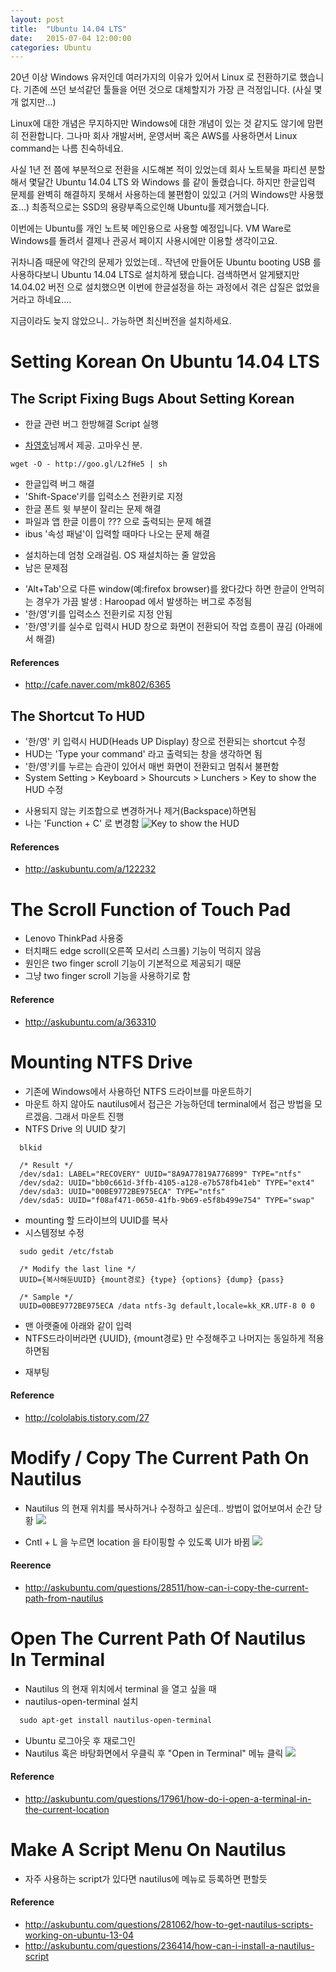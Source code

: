 ```yaml
---
layout: post
title:  "Ubuntu 14.04 LTS"
date:   2015-07-04 12:00:00
categories: Ubuntu
---
```

20년 이상 Windows 유저인데 여러가지의 이유가 있어서 Linux 로 전환하기로 했습니다.
기존에 쓰던 보석같던 툴들을 어떤 것으로 대체할지가 가장 큰 걱정입니다. (사실 몇개 없지만...)

Linux에 대한 개념은 무지하지만 Windows에 대한 개념이 있는 것 같지도 않기에 맘편히 전환합니다.
그나마 회사 개발서버, 운영서버 혹은 AWS를 사용하면서 Linux command는 나름 친숙하네요.

사실 1년 전 쯤에 부분적으로 전환을 시도해본 적이 있었는데
회사 노트북을 파티션 분할해서 몇달간 Ubuntu 14.04 LTS 와 Windows 를 같이 돌렸습니다.
하지만 한글입력 문제를 완벽히 해결하지 못해서 사용하는데 불편함이 있있고 (거의 Windows만 사용했죠...)
최종적으로는 SSD의 용량부족으로인해 Ubuntu를 제거했습니다.

이번에는 Ubuntu를 개인 노트북 메인용으로 사용할 예정입니다.
VM Ware로 Windows를 돌려서 결제나 관공서 페이지 사용시에만 이용할 생각이고요.

귀차니즘 때문에 약간의 문제가 있었는데..
작년에 만들어둔 Ubuntu booting USB 를 사용하다보니 Ubuntu 14.04 LTS로 설치하게 됐습니다.
검색하면서 알게됐지만 14.04.02 버전 으로 설치했으면 이번에 한글설정을 하는 과정에서 겪은 삽질은 없었을 거라고 하네요....

지금이라도 늦지 않았으니.. 가능하면 최신버전을 설치하세요.

# Setting Korean On Ubuntu 14.04 LTS
## The Script Fixing Bugs About Setting Korean
 * 한글 관련 버그 한방해결 Script 실행
  - [차영호](https://www.facebook.com/ganachoco)님께서 제공. 고마우신 분.

``` ubuntu
wget -O - http://goo.gl/L2fHe5 | sh
```

  - 한글입력 버그 해결
  - 'Shift-Space'키를 입력소스 전환키로 지정
  - 한글 폰트 윗 부분이 잘리는 문제 해결
  - 파일과 앱 한글 이름이 ??? 으로 출력되는 문제 해결
  - ibus '속성 패널'이 입력할 때마다 나오는 문제 해결
 * 설치하는데 엄청 오래걸림. OS 재설치하는 줄 알았음
 * 남은 문제점
  - 'Alt+Tab'으로 다른 window(예:firefox browser)를 왔다갔다 하면 한글이 안먹히는 경우가 가끔 발생 : Haroopad 에서 발생하는 버그로 추정됨
  - '한/영'키를 입력소스 전환키로 지정 안됨
  - '한/영'키를 실수로 입력시 HUD 창으로 화면이 전환되어 작업 흐름이 끊김 (아래에서 해결)

#### References
 * http://cafe.naver.com/mk802/6365

## The Shortcut To HUD
 * '한/영' 키 입력시 HUD(Heads UP Display) 창으로 전환되는 shortcut 수정
 * HUD는 'Type your command' 라고 출력되는 창을 생각하면 됨
 * '한/영'키를 누르는 습관이 있어서 매번 화면이 전환되고 멈춰서 불편함
 * System Setting > Keyboard > Shourcuts > Lunchers > Key to show the HUD 수정
  - 사용되지 않는 키조합으로 변경하거나 제거(Backspace)하면됨
  - 나는 'Function + C' 로 변경함
  ![Key to show the HUD](http://i.stack.imgur.com/VMgyr.jpg 'Key to show the HUD')

#### References
 * http://askubuntu.com/a/122232

# The Scroll Function of Touch Pad
 * Lenovo ThinkPad 사용중
 * 터치패드 edge scroll(오른쪽 모서리 스크롤) 기능이 먹히지 않음
 * 원인은 two finger scroll 기능이 기본적으로 제공되기 때문
 * 그냥 two finger scroll 기능을 사용하기로 함

#### Reference
 * http://askubuntu.com/a/363310

# Mounting NTFS Drive
 * 기존에 Windows에서 사용하던 NTFS 드라이브를 마운트하기
 * 마운트 하지 않아도 nautilus에서 접근은 가능하던데 terminal에서 접근 방법을 모르겠음. 그래서 마운트 진행
 * NTFS Drive 의 UUID 찾기

``` ubuntu
  blkid

  /* Result */
  /dev/sda1: LABEL="RECOVERY" UUID="8A9A77819A776899" TYPE="ntfs"
  /dev/sda2: UUID="bb0c661d-3ffb-4105-a128-e7b578fb41eb" TYPE="ext4"
  /dev/sda3: UUID="00BE9772BE975ECA" TYPE="ntfs"
  /dev/sda5: UUID="f08af471-0650-41fb-9b69-e5f8b499e754" TYPE="swap"
```

 * mounting 할 드라이브의 UUID를 복사
 * 시스템정보 수정

``` ubuntu
  sudo gedit /etc/fstab

  /* Modify the last line */
  UUID={복사해둔UUID} {mount경로} {type} {options} {dump} {pass}

  /* Sample */
  UUID=00BE9772BE975ECA /data ntfs-3g default,locale=kk_KR.UTF-8 0 0
```

  - 맨 아랫줄에 아래와 같이 입력
  - NTFS드라이버라면 {UUID}, {mount경로} 만 수정해주고 나머지는 동일하게 적용하면됨
 * 재부팅

#### Reference
 * http://cololabis.tistory.com/27

# Modify / Copy The Current Path On Nautilus
 * Nautilus 의 현재 위치를 복사하거나 수정하고 싶은데.. 방법이 없어보여서 순간 당황
 ![](http://i.stack.imgur.com/UJsTP.png)

 * Cntl + L 을 누르면 location 을 타이핑할 수 있도록 UI가 바뀜
 ![](http://i.stack.imgur.com/4V8z2.png)
 
#### Reerence
 * http://askubuntu.com/questions/28511/how-can-i-copy-the-current-path-from-nautilus

# Open The Current Path Of Nautilus In Terminal
 * Nautilus 의 현재 위치에서 terminal 을 열고 싶을 때
 * nautilus-open-terminal 설치
 
```Markdown
  sudo apt-get install nautilus-open-terminal
```
 
 * Ubuntu 로그아웃 후 재로그인
 * Nautilus 혹은 바탕화면에서 우클릭 후 "Open in Terminal" 메뉴 클릭
 ![](http://i.stack.imgur.com/uerjq.png)

#### Reference
 * http://askubuntu.com/questions/17961/how-do-i-open-a-terminal-in-the-current-location


# Make A Script Menu On Nautilus
 * 자주 사용하는 script가 있다면 nautilus에 메뉴로 등록하면 편할듯

#### Reference
 * http://askubuntu.com/questions/281062/how-to-get-nautilus-scripts-working-on-ubuntu-13-04
 * http://askubuntu.com/questions/236414/how-can-i-install-a-nautilus-script